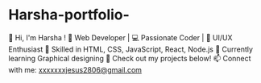 # Harsha-portfolio-
👋 Hi, I'm Harsha ! 🚀 Web Developer | 💻 Passionate Coder | 🎨 UI/UX Enthusiast 🔧 Skilled in HTML, CSS, JavaScript, React, Node.js 🌱 Currently learning Graphical designing  📌 Check out my projects below! 📫 Connect with me: xxxxxxxjesus2806@gmail.com
